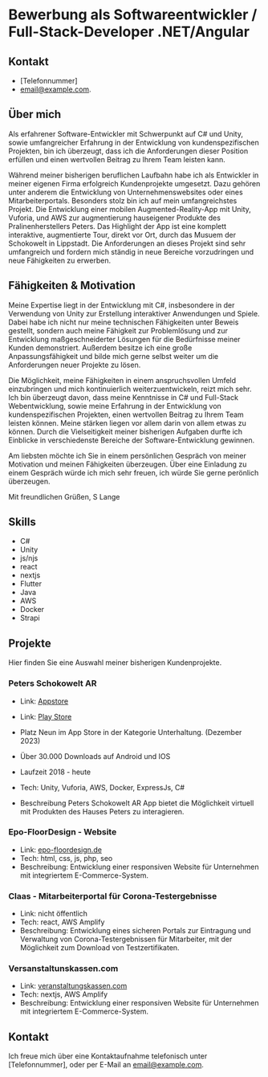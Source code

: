 # Bewerbung als Softwareentwickler / Full-Stack-Developer .NET/Angular

## Kontakt

- [Telefonnummer]
- [email@example.com](mailto:email@example.com).

## Über mich

Als erfahrener Software-Entwickler mit Schwerpunkt auf C# und Unity, sowie umfangreicher Erfahrung in der Entwicklung von kundenspezifischen Projekten, bin ich überzeugt, dass ich die Anforderungen dieser Position erfüllen und einen wertvollen Beitrag zu Ihrem Team leisten kann.

Während meiner bisherigen beruflichen Laufbahn habe ich als Entwickler in meiner eigenen Firma erfolgreich Kundenprojekte umgesetzt. Dazu gehören unter anderem die Entwicklung von Unternehmenswebsites oder eines Mitarbeiterportals.
Besonders stolz bin ich auf mein umfangreichstes Projekt. Die Entwicklung einer mobilen Augmented-Reality-App mit Unity, Vuforia, und AWS zur augmentierung hauseigener Produkte des Pralinenherstellers Peters.
Das Highlight der App ist eine komplett interaktive, augmentierte Tour, direkt vor Ort, durch das Musuem der Schokowelt in Lippstadt.
Die Anforderungen an dieses Projekt sind sehr umfangreich und fordern mich ständig in neue Bereiche vorzudringen und neue Fähigkeiten zu erwerben.

## Fähigkeiten & Motivation

Meine Expertise liegt in der Entwicklung mit C#, insbesondere in der Verwendung von Unity zur Erstellung interaktiver Anwendungen und Spiele. Dabei habe ich nicht nur meine technischen Fähigkeiten unter Beweis gestellt, sondern auch meine Fähigkeit zur Problemlösung und zur Entwicklung maßgeschneiderter Lösungen für die Bedürfnisse meiner Kunden demonstriert.
Außerdem besitze ich eine große Anpassungsfähigkeit und bilde mich gerne selbst weiter um die Anforderungen neuer Projekte zu lösen.

Die Möglichkeit, meine Fähigkeiten in einem anspruchsvollen Umfeld einzubringen und mich kontinuierlich weiterzuentwickeln, reizt mich sehr. Ich bin überzeugt davon, dass meine Kenntnisse in C# und Full-Stack Webentwicklung, sowie meine Erfahrung in der Entwicklung von kundenspezifischen Projekten, einen wertvollen Beitrag zu Ihrem Team leisten können. Meine stärken liegen vor allem darin von allem etwas zu können. Durch die Vielseitigkeit meiner bisherigen Aufgaben durfte ich Einblicke in verschiedenste Bereiche der Software-Entwicklung gewinnen.

Am liebsten möchte ich Sie in einem persönlichen Gespräch von meiner Motivation und meinen Fähigkeiten überzeugen. Über eine Einladung zu einem Gespräch würde ich mich sehr freuen, ich würde Sie gerne perönlich überzeugen.

Mit freundlichen Grüßen,
S Lange

## Skills

- C#
- Unity
- js/njs
- react
- nextjs
- Flutter
- Java
- AWS
- Docker
- Strapi

## Projekte

Hier finden Sie eine Auswahl meiner bisherigen Kundenprojekte.

### Peters Schokowelt AR

- Link: [Appstore](https://apps.apple.com/de/app/schokowelt/id1450756486)
- Link: [Play Store](https://play.google.com/store/apps/details?id=com.werkzeichen.Schokowelt&hl=de&gl=US&pli=1)

- Platz Neun im App Store in der Kategorie Unterhaltung. (Dezember 2023)
- Über 30.000 Downloads auf Android und IOS
- Laufzeit 2018 - heute
- Tech: Unity, Vuforia, AWS, Docker, ExpressJs, C#

- Beschreibung
  Peters Schokowelt AR App bietet die Möglichkeit virtuell mit Produkten des Hauses Peters zu interagieren.

### Epo-FloorDesign - Website

- Link: [epo-floordesign.de](www.epo-floordesign.com)
- Tech: html, css, js, php, seo
- Beschreibung:
  Entwicklung einer responsiven Website für Unternehmen mit integriertem E-Commerce-System.

### Claas - Mitarbeiterportal für Corona-Testergebnisse

- Link: nicht öffentlich
- Tech: react, AWS Amplify
- Beschreibung:
  Entwicklung eines sicheren Portals zur Eintragung und Verwaltung von Corona-Testergebnissen für Mitarbeiter, mit der Möglichkeit zum Download von Testzertifikaten.

### Versanstaltunskassen.com

- Link: [veranstaltungskassen.com](www.meinunternehmen.com)
- Tech: nextjs, AWS Amplify
- Beschreibung: Entwicklung einer responsiven Website für Unternehmen mit integriertem E-Commerce-System.

## Kontakt

Ich freue mich über eine Kontaktaufnahme telefonisch unter [Telefonnummer], oder per E-Mail an [email@example.com](mailto:email@example.com).
